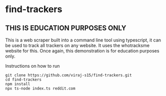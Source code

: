 # find-trackers

## THIS IS EDUCATION PURPOSES ONLY

This is a web scraper built into a command line tool using typescript, it can be used to track all trackers on any website. It uses the whotracksme website for this. Once again, this demonstration is for education purposes only.

Instructions on how to run 


```
git clone https://github.com/viraj-s15/find-trackers.git
cd find-trackers
npm install 
npx ts-node index.ts reddit.com
```

